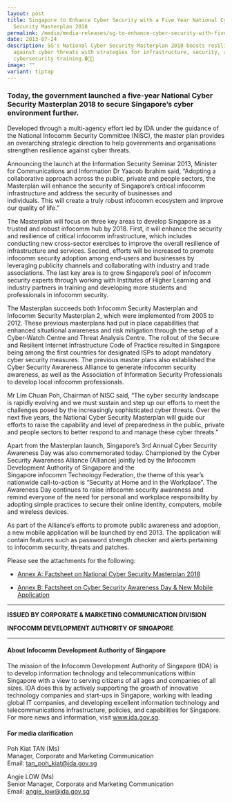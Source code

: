 ```yaml
---
layout: post
title: Singapore to Enhance Cyber Security with a Five Year National Cyber
  Security Masterplan 2018
permalink: /media/media-releases/sg-to-enhance-cyber-security-with-five-year-national-cyber-security-plan-2018/
date: 2013-07-24
description: SG's National Cyber Security Masterplan 2018 boosts resilience
  against cyber threats with strategies for infrastructure, security, and
  cybersecurity training.🔒👩‍💻
image: ""
variant: tiptap
---
```

<h3>Today, the government launched a five-year National Cyber Security Masterplan 2018 to secure Singapore’s cyber environment&nbsp;further.&nbsp;</h3>
<p>Developed through a multi-agency effort led by IDA under the guidance
of the National Infocomm Security Committee (NISC), the master plan provides
an overarching strategic direction to help governments and organisations
strengthen resilience against cyber threats.</p>
<p>Announcing the launch at the Information Security Seminar 2013, Minister
for Communications and Information Dr Yaacob Ibrahim said, “Adopting a
collaborative approach across the public, private and people sectors, the
Masterplan will enhance the security of Singapore’s critical infocomm infrastructure
and address the security of businesses and individuals.&nbsp;This&nbsp;will
create a&nbsp;truly&nbsp;robust infocomm ecosystem and improve our quality
of life.”</p>
<p>The Masterplan will focus on three key areas to develop Singapore as a
trusted and robust infocomm hub by 2018. First, it will enhance the security
and resilience of critical infocomm infrastructure, which includes conducting
new cross-sector exercises to improve the overall resilience of infrastructure
and services. Second, efforts will&nbsp;be increased&nbsp;to promote infocomm
security adoption among end-users and businesses by leveraging publicity
channels and collaborating with industry and trade associations. The last
key area is to grow Singapore’s pool of infocomm security experts through
working with Institutes of Higher Learning and industry partners in training
and developing more students and professionals in infocomm security.</p>
<p>The Masterplan succeeds both Infocomm Security Masterplan and Infocomm
Security Masterplan 2,&nbsp;which were&nbsp;implemented from 2005 to 2012.
These previous masterplans had put in place capabilities that enhanced
situational awareness and risk mitigation&nbsp;through the setup of&nbsp;a
Cyber-Watch Centre and Threat Analysis Centre. The rollout of the Secure
and Resilient Internet Infrastructure Code of Practice resulted in Singapore
being among the first countries for designated ISPs to adopt mandatory
cyber security measures.&nbsp;The previous master plans also established
the Cyber Security Awareness Alliance to generate infocomm security awareness,
as well as&nbsp;the Association of Information Security Professionals to
develop local infocomm professionals.</p>
<p>Mr Lim Chuan Poh, Chairman of NISC said, “The cyber security landscape
is rapidly evolving and we must sustain and step up our efforts to meet
the challenges posed by&nbsp;the&nbsp;increasingly sophisticated cyber
threats. Over the next five years, the National Cyber Security Masterplan
will guide our efforts to raise the capability and level of preparedness
in the public, private and people sectors to better respond to and manage
these cyber threats.”</p>
<p>Apart from the Masterplan launch,&nbsp;Singapore’s 3rd Annual Cyber Security
Awareness Day was also commemorated&nbsp;today. Championed by the Cyber
Security Awareness Alliance (Alliance) jointly led by the Infocomm Development
Authority of Singapore and the Singapore&nbsp;infocomm&nbsp;Technology
Federation, the theme of this year’s nationwide call-to-action is “Security
at Home and in the Workplace”. The Awareness Day continues to raise infocomm
security awareness and remind everyone of the need for personal and workplace
responsibility by adopting simple practices to secure their online identity,
computers, mobile and wireless devices.</p>
<p>As part of the Alliance’s efforts to promote public awareness and adoption,
a new mobile application will be launched by end 2013. The application
will contain features such as password strength checker and alerts&nbsp;pertaining
to&nbsp;infocomm security, threats and patches.</p>
<p>Please see the attachments for the following:</p>
<ul data-tight="true" class="tight">
<li>
<p><a href="https://www.tech.gov.sg/files/media/media-releases/2013/07/AnnexApdf.pdf" class="editor-rtfLink" rel="noopener noreferrer nofollow" target="_blank">Annex A: Factsheet on National Cyber Security Masterplan 2018</a>
</p>
</li>
<li>
<p><a href="https://www.tech.gov.sg/files/media/media-releases/2013/07/AnnexBpdf.pdf" class="editor-rtfLink" rel="noopener noreferrer nofollow" target="_blank">Annex B: Factsheet on Cyber Security Awareness Day &amp; New Mobile Application</a>
</p>
</li>
</ul>
<hr>
<p><strong>ISSUED BY CORPORATE &amp; MARKETING COMMUNICATION DIVISION</strong>
</p>
<p><strong>INFOCOMM DEVELOPMENT AUTHORITY OF SINGAPORE</strong>
</p>
<hr>
<h4>About Infocomm Development Authority of Singapore</h4>
<p>The mission of the Infocomm Development Authority of Singapore (IDA) is
to develop information technology and telecommunications within Singapore&nbsp;with
a view to serving&nbsp;citizens of all ages and companies of all sizes.
IDA does this by actively supporting the growth of innovative technology
companies and start-ups in Singapore, working with leading global IT companies,
and developing excellent information technology and telecommunications
infrastructure, policies, and capabilities for Singapore. For more news
and information, visit <a href="https://www.tech.gov.sg/files/media/media-releases/2013/07/AnnexApdf.pdf" rel="noopener noreferrer nofollow" target="_blank">www.ida.gov.sg</a>.</p>
<h4>For media clarification</h4>
<p>Poh Kiat TAN (Ms)
<br>Manager, Corporate and Marketing Communication
<br>Email: <a href="https://www.tech.gov.sg/files/media/media-releases/2013/07/AnnexApdf.pdf" rel="noopener noreferrer nofollow" target="_blank">tan_poh_kiat@ida.gov.sg</a>
</p>
<p>Angie LOW (Ms)
<br>Senior Manager, Corporate and Marketing Communication
<br>Email: <a href="https://www.tech.gov.sg/files/media/media-releases/2013/07/AnnexApdf.pdf" rel="noopener noreferrer nofollow" target="_blank">angie_low@ida.gov.sg</a>
</p>
<p></p>